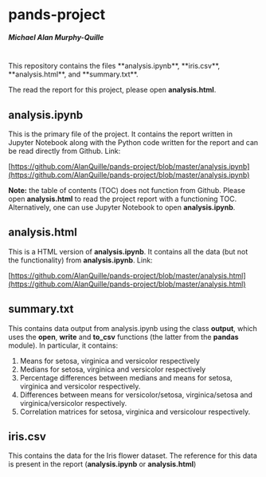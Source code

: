 # pands-project
##### Michael Alan Murphy-Quille
<br>
This repository contains the files **analysis.ipynb**, **iris.csv**, **analysis.html**,  and **summary.txt**.

The read the report for this project, please open **analysis.html**. 

## analysis.ipynb
This is the primary file of the project. It contains the report written in Jupyter Notebook along with the Python code written for the report and can be read directly from Github. Link:

[https://github.com/AlanQuille/pands-project/blob/master/analysis.ipynb](https://github.com/AlanQuille/pands-project/blob/master/analysis.ipynb)

**Note:** the table of contents (TOC) does not function from Github. Please open  **analysis.html** to read the project report with a functioning TOC. Alternatively, one can use Jupyter Notebook to open **analysis.ipynb**.

## analysis.html
This is a HTML version of **analysis.ipynb**. It contains all the data (but not the functionality) from **analysis.ipynb**. Link:

[https://github.com/AlanQuille/pands-project/blob/master/analysis.html](https://github.com/AlanQuille/pands-project/blob/master/analysis.html)

## summary.txt
This contains data output from analysis.ipynb using the class **output**, which uses the 
**open**, **write** and **to_csv** functions (the latter from the **pandas** module). In particular, it contains:

1. Means for setosa, virginica and versicolor respectively
2. Medians for setosa, virginica and versicolor respectively
3. Percentage differences between medians and means for setosa, virginica and versicolor respectively.
4. Differences between means for versicolor/setosa, virginica/setosa and virginica/versicolor respectively.
5. Correlation matrices for setosa, virginica and versicolour respectively.

## iris.csv
This contains the data for the Iris flower dataset. The reference for this data is present in the report (**analysis.ipynb** or **analysis.html**)

